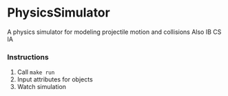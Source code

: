 # PhysicsSimulator
A physics simulator for modeling projectile motion and collisions
Also IB CS IA

### Instructions
1. Call `make run`
2. Input attributes for objects
3. Watch simulation
